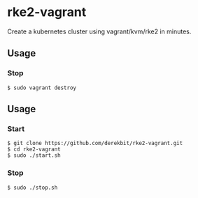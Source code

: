# rke2-vagrant

Create a kubernetes cluster using vagrant/kvm/rke2 in minutes.

## Usage
### Stop
```
$ sudo vagrant destroy
```
## Usage
### Start
```
$ git clone https://github.com/derekbit/rke2-vagrant.git
$ cd rke2-vagrant
$ sudo ./start.sh
```

### Stop
```
$ sudo ./stop.sh
```
